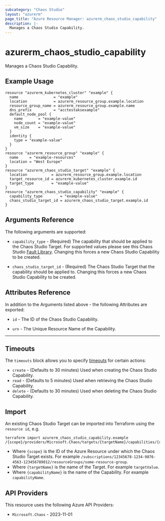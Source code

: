 ```yaml
---
subcategory: "Chaos Studio"
layout: "azurerm"
page_title: "Azure Resource Manager: azurerm_chaos_studio_capability"
description: |-
  Manages a Chaos Studio Capability.
---
```


# azurerm_chaos_studio_capability

Manages a Chaos Studio Capability.

## Example Usage

```hcl
resource "azurerm_kubernetes_cluster" "example" {
  name                = "example"
  location            = azurerm_resource_group.example.location
  resource_group_name = azurerm_resource_group.example.name
  dns_prefix          = "acctestaksexample"
  default_node_pool {
    name       = "example-value"
    node_count = "example-value"
    vm_size    = "example-value"
  }
  identity {
    type = "example-value"
  }
}
resource "azurerm_resource_group" "example" {
  name     = "example-resources"
  location = "West Europe"
}
resource "azurerm_chaos_studio_target" "example" {
  location           = azurerm_resource_group.example.location
  target_resource_id = azurerm_kubernetes_cluster.example.id
  target_type        = "example-value"
}
resource "azurerm_chaos_studio_capability" "example" {
  capability_type        = "example-value"
  chaos_studio_target_id = azurerm_chaos_studio_target.example.id
}
```

## Arguments Reference

The following arguments are supported:

* `capability_type` - (Required) The capability that should be applied to the Chaos Studio Target. For supported values please see this Chaos Studio [Fault Library](https://learn.microsoft.com/azure/chaos-studio/chaos-studio-fault-library). Changing this forces a new Chaos Studio Capability to be created.

* `chaos_studio_target_id` - (Required) The Chaos Studio Target that the capability should be applied to. Changing this forces a new Chaos Studio Capability to be created.

## Attributes Reference

In addition to the Arguments listed above - the following Attributes are exported:

* `id` - The ID of the Chaos Studio Capability.

* `urn` - The Unique Resource Name of the Capability.

---


## Timeouts

The `timeouts` block allows you to specify [timeouts](https://www.terraform.io/docs/configuration/resources.html#timeouts) for certain actions:

* `create` - (Defaults to 30 minutes) Used when creating the Chaos Studio Capability.
* `read` - (Defaults to 5 minutes) Used when retrieving the Chaos Studio Capability.
* `delete` - (Defaults to 30 minutes) Used when deleting the Chaos Studio Capability.

## Import

An existing Chaos Studio Target can be imported into Terraform using the `resource id`, e.g.

```shell
terraform import azurerm_chaos_studio_capability.example /{scope}/providers/Microsoft.Chaos/targets/{targetName}/capabilities/{capabilityName}
```

* Where `{scope}` is the ID of the Azure Resource under which the Chaos Studio Target exists. For example `/subscriptions/12345678-1234-9876-4563-123456789012/resourceGroups/some-resource-group`.
* Where `{targetName}` is the name of the Target. For example `targetValue`.
* Where `{capabilityName}` is the name of the Capability. For example `capabilityName`.

## API Providers
<!-- This section is generated, changes will be overwritten -->
This resource uses the following Azure API Providers:

* `Microsoft.Chaos` - 2023-11-01
